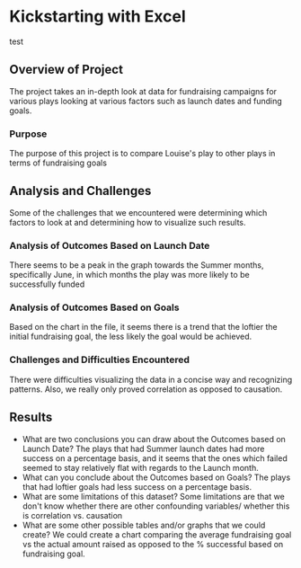 # Kickstarting with Excel
test
## Overview of Project

The project takes an in-depth look at data for fundraising campaigns for various plays looking at various factors such as launch dates and funding goals.
### Purpose
The purpose of this project is to compare Louise's play to other plays in terms of fundraising goals
## Analysis and Challenges
Some of the challenges that we encountered were determining which factors to look at and determining how to visualize such results.  
### Analysis of Outcomes Based on Launch Date

There seems to be a peak in the graph towards the Summer months, specifically June, in which months the play was more likely to be successfully funded
### Analysis of Outcomes Based on Goals
Based on the chart in the file, it seems there is a trend that the loftier the initial fundraising goal, the less likely the goal would be achieved.  

### Challenges and Difficulties Encountered
There were difficulties visualizing the data in a concise way and recognizing patterns.  Also, we really only proved correlation as opposed to causation.
## Results

- What are two conclusions you can draw about the Outcomes based on Launch Date?
 The plays that had Summer launch dates had more success on a percentage basis, and it seems that the ones which failed seemed to stay relatively flat with regards to the Launch month.   
- What can you conclude about the Outcomes based on Goals?
    The plays that had loftier goals had less success on a percentage basis.  
- What are some limitations of this dataset?
 Some limitations are that we don't know whether there are other confounding variables/ whether this is correlation vs. causation
- What are some other possible tables and/or graphs that we could create?
    We could create a chart comparing the average fundraising goal vs the actual amount raised as opposed to the % successful based on fundraising goal.  
